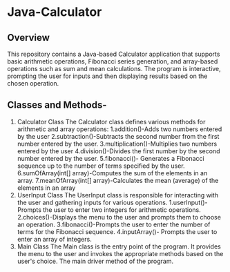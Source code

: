 # Java-Calculator
## Overview
This repository contains a Java-based Calculator application that supports basic arithmetic operations, Fibonacci series generation, and array-based operations such as sum and mean calculations. The program is interactive, prompting the user for inputs and then displaying results based on the chosen operation.

## Classes and Methods-
1. Calculator Class
   The Calculator class defines various methods for arithmetic and array operations:
   1.addition()-Adds two numbers entered by the user
   2.subtraction()-Subtracts the second number from the first number entered by the user.
   3.multiplication()-Multiplies two numbers entered by the user
   4.division()-Divides the first number by the second number entered by the user.
   5.fibonacci()- Generates a Fibonacci sequence up to the number of terms specified by the user.
   6.sumOfArray(int[] array)-Computes the sum of the elements in an array.
   7.meanOfArray(int[] array)-Calculates the mean (average) of the elements in an array
2. UserInput Class
   The UserInput class is responsible for interacting with the user and gathering inputs for 
   various operations.
   1.userInput()- Prompts the user to enter two integers for arithmetic operations.
   2.choices()-Displays the menu to the user and prompts them to choose an operation.
   3.fibonacci()-Prompts the user to enter the number of terms for the Fibonacci sequence.
   4.inputArray()- Prompts the user to enter an array of integers.
3. Main Class
   The Main class is the entry point of the program. It provides the menu to the user and 
   invokes the appropriate methods based on the user's choice.
    The main driver method of the program.
   
   
